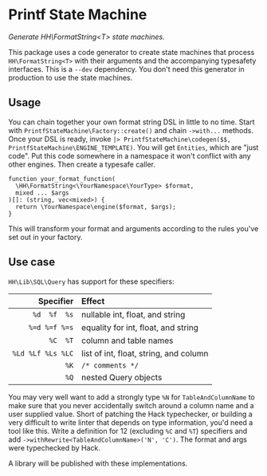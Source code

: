 # Printf State Machine

_Generate HH\\FormatString&lt;T&gt; state machines._

This package uses a code generator to create state machines that process
`HH\FormatString<T>` with their arguments and the accompanying typesafety
interfaces. This is a `--dev` dependency. You don't need this generator in
production to use the state machines.

## Usage

You can chain together your own format string DSL in little to no time.
Start with `PrintfStateMachine\Factory::create()` and chain `->with...` methods.
Once your DSL is ready, invoke
`|> PrintfStateMachine\codegen($$, PrintfStateMachine\ENGINE_TEMPLATE)`. You will
get `Entities`, which are "just code". Put this code somewhere in a namespace
it won't conflict with any other engines. Then create a typesafe caller.

```HACK
function your_format_function(
  \HH\FormatString<\YourNamespace\YourType> $format,
  mixed ... $args
)[]: (string, vec<mixed>) {
  return \YourNamespace\engine($format, $args);
}
```

This will transform your format and arguments according to the rules you've set
out in your factory.

## Use case

`HH\Lib\SQL\Query` has support for these specifiers:

| Specifier         | Effect                                 |
| ----------------: | :--------------------------------------|
| `%d  %f  %s`      | nullable int, float, and string        |
| `%=d %=f %=s`     | equality for int, float, and string    |
| `%C  %T`          | column and table names                 |
| `%Ld %Lf %Ls %LC` | list of int, float, string, and column |
| `%K`              | `/* comments */`                       |
| `%Q`              | nested Query objects                   |

You may very well want to add a strongly type `%N` for `TableAndColumnName`
to make sure that you never accidentally switch around a column name and a
user supplied value. Short of patching the Hack typechecker, or building a
very difficult to write linter that depends on type information, you'd need
a tool like this. Write a definition for 12 (excluding `%C` and `%T`) specifiers
and add `->withRewrite<TableAndColumnName>('N', 'C')`. The format and args were
typechecked by Hack.

A library will be published with these implementations.
